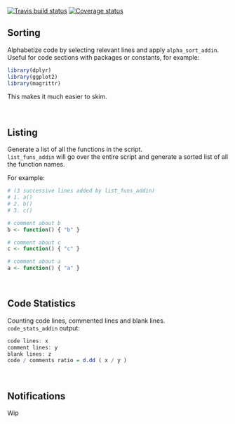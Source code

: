 
[![Travis build status](https://travis-ci.org/ShaulAb/alphabetter.svg?branch=master)](https://travis-ci.org/ShaulAb/alphabetter)
[![Coverage status](https://codecov.io/gh/ShaulAb/alphabetter/branch/master/graph/badge.svg)](https://codecov.io/github/ShaulAb/alphabetter?branch=master)

## Sorting

Alphabetize code by selecting relevant lines and apply `alpha_sort_addin`.  
Useful for code sections with packages or constants, for example:

```r
library(dplyr)
library(ggplot2)
library(magrittr)
```

This makes it much easier to skim.

<br>


## Listing

Generate a list of all the functions in the script.  
`list_funs_addin` will go over the entire script and generate a sorted list of all the function names.

For example:

```r
# (3 successive lines added by list_funs_addin)
# 1. a()
# 2. b()
# 3. c()

# comment about b
b <- function() { "b" }

# comment about c
c <- function() { "c" }

# comment about a
a <- function() { "a" }
```

<br>

## Code Statistics

Counting code lines, commented lines and blank lines.  
`code_stats_addin` output:

```r
code lines: x
comment lines: y
blank lines: z
code / comments ratio = d.dd ( x / y )
```

<br>

## Notifications

Wip

<br><br>

